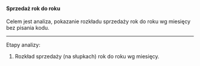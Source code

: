 #### Sprzedaż rok do roku
Celem jest analiza, pokazanie rozkładu sprzedaży rok do roku wg miesięcy bez pisania kodu.

---

Etapy analizy:
1. Rozkład sprzedaży (na słupkach)  rok do roku wg miesięcy.
